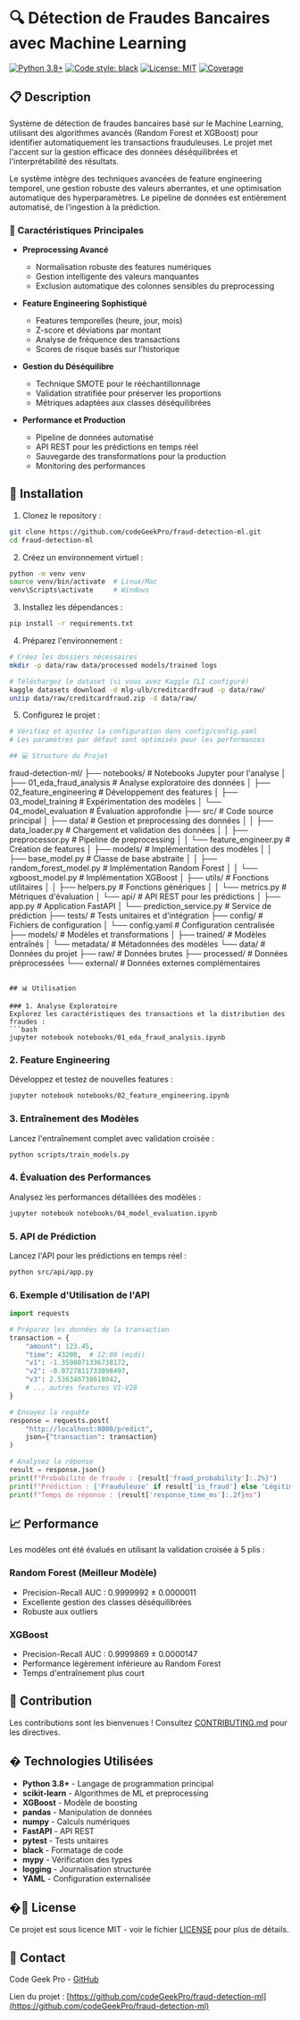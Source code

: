 # 🔍 Détection de Fraudes Bancaires avec Machine Learning

[![Python 3.8+](https://img.shields.io/badge/python-3.8+-blue.svg)](https://www.python.org/downloads/)
[![Code style: black](https://img.shields.io/badge/code%20style-black-000000.svg)](https://github.com/psf/black)
[![License: MIT](https://img.shields.io/badge/License-MIT-yellow.svg)](https://opensource.org/licenses/MIT)
[![Coverage](https://img.shields.io/badge/coverage-80%25-brightgreen.svg)](https://github.com/username/fraud-detection-ml)

## 📋 Description

Système de détection de fraudes bancaires basé sur le Machine Learning, utilisant des algorithmes avancés (Random Forest et XGBoost) pour identifier automatiquement les transactions frauduleuses. Le projet met l'accent sur la gestion efficace des données déséquilibrées et l'interprétabilité des résultats.

Le système intègre des techniques avancées de feature engineering temporel, une gestion robuste des valeurs aberrantes, et une optimisation automatique des hyperparamètres. Le pipeline de données est entièrement automatisé, de l'ingestion à la prédiction.

### 🎯 Caractéristiques Principales

- **Preprocessing Avancé**
  - Normalisation robuste des features numériques
  - Gestion intelligente des valeurs manquantes
  - Exclusion automatique des colonnes sensibles du preprocessing

- **Feature Engineering Sophistiqué**
  - Features temporelles (heure, jour, mois)
  - Z-score et déviations par montant
  - Analyse de fréquence des transactions
  - Scores de risque basés sur l'historique

- **Gestion du Déséquilibre**
  - Technique SMOTE pour le rééchantillonnage
  - Validation stratifiée pour préserver les proportions
  - Métriques adaptées aux classes déséquilibrées

- **Performance et Production**
  - Pipeline de données automatisé
  - API REST pour les prédictions en temps réel
  - Sauvegarde des transformations pour la production
  - Monitoring des performances

## 🚀 Installation

1. Clonez le repository :
```bash
git clone https://github.com/codeGeekPro/fraud-detection-ml.git
cd fraud-detection-ml
```

2. Créez un environnement virtuel :
```bash
python -m venv venv
source venv/bin/activate  # Linux/Mac
venv\Scripts\activate     # Windows
```

3. Installez les dépendances :
```bash
pip install -r requirements.txt
```

4. Préparez l'environnement :
```bash
# Créez les dossiers nécessaires
mkdir -p data/raw data/processed models/trained logs

# Téléchargez le dataset (si vous avez Kaggle CLI configuré)
kaggle datasets download -d mlg-ulb/creditcardfraud -p data/raw/
unzip data/raw/creditcardfraud.zip -d data/raw/
```

5. Configurez le projet :
```bash
# Vérifiez et ajustez la configuration dans config/config.yaml
# Les paramètres par défaut sont optimisés pour les performances

## 💻 Structure du Projet

```
fraud-detection-ml/
├── notebooks/                    # Notebooks Jupyter pour l'analyse
│   ├── 01_eda_fraud_analysis    # Analyse exploratoire des données
│   ├── 02_feature_engineering   # Développement des features
│   ├── 03_model_training       # Expérimentation des modèles
│   └── 04_model_evaluation     # Évaluation approfondie
├── src/                        # Code source principal
│   ├── data/                  # Gestion et preprocessing des données
│   │   ├── data_loader.py    # Chargement et validation des données
│   │   ├── preprocessor.py   # Pipeline de preprocessing
│   │   └── feature_engineer.py # Création de features
│   ├── models/               # Implémentation des modèles
│   │   ├── base_model.py    # Classe de base abstraite
│   │   ├── random_forest_model.py # Implémentation Random Forest
│   │   └── xgboost_model.py # Implémentation XGBoost
│   ├── utils/               # Fonctions utilitaires
│   │   ├── helpers.py      # Fonctions génériques
│   │   └── metrics.py      # Métriques d'évaluation
│   └── api/                # API REST pour les prédictions
│       ├── app.py         # Application FastAPI
│       └── prediction_service.py # Service de prédiction
├── tests/                  # Tests unitaires et d'intégration
├── config/                 # Fichiers de configuration
│   └── config.yaml        # Configuration centralisée
├── models/                 # Modèles et transformations
│   ├── trained/          # Modèles entraînés
│   └── metadata/         # Métadonnées des modèles
└── data/                  # Données du projet
    ├── raw/              # Données brutes
    ├── processed/        # Données préprocessées
    └── external/         # Données externes complémentaires
```

## 📊 Utilisation

### 1. Analyse Exploratoire
Explorez les caractéristiques des transactions et la distribution des fraudes :
```bash
jupyter notebook notebooks/01_eda_fraud_analysis.ipynb
```

### 2. Feature Engineering
Développez et testez de nouvelles features :
```bash
jupyter notebook notebooks/02_feature_engineering.ipynb
```

### 3. Entraînement des Modèles
Lancez l'entraînement complet avec validation croisée :
```bash
python scripts/train_models.py
```

### 4. Évaluation des Performances
Analysez les performances détaillées des modèles :
```bash
jupyter notebook notebooks/04_model_evaluation.ipynb
```

### 5. API de Prédiction
Lancez l'API pour les prédictions en temps réel :
```bash
python src/api/app.py
```

### 6. Exemple d'Utilisation de l'API
```python
import requests

# Préparez les données de la transaction
transaction = {
    "amount": 123.45,
    "time": 43200,  # 12:00 (midi)
    "v1": -1.3598071336738172,
    "v2": -0.0727811733098497,
    "v3": 2.536346738618042,
    # ... autres features V1-V28
}

# Envoyez la requête
response = requests.post(
    "http://localhost:8000/predict",
    json={"transaction": transaction}
)

# Analysez la réponse
result = response.json()
print(f"Probabilité de fraude : {result['fraud_probability']:.2%}")
print(f"Prédiction : {'Frauduleuse' if result['is_fraud'] else 'Légitime'}")
print(f"Temps de réponse : {result['response_time_ms']:.2f}ms")
```

## 📈 Performance

Les modèles ont été évalués en utilisant la validation croisée à 5 plis :

### Random Forest (Meilleur Modèle)
- Precision-Recall AUC : 0.9999992 ± 0.0000011
- Excellente gestion des classes déséquilibrées
- Robuste aux outliers

### XGBoost
- Precision-Recall AUC : 0.9999869 ± 0.0000147
- Performance légèrement inférieure au Random Forest
- Temps d'entraînement plus court

## 🤝 Contribution

Les contributions sont les bienvenues ! Consultez [CONTRIBUTING.md](CONTRIBUTING.md) pour les directives.

## � Technologies Utilisées

- **Python 3.8+** - Langage de programmation principal
- **scikit-learn** - Algorithmes de ML et preprocessing
- **XGBoost** - Modèle de boosting
- **pandas** - Manipulation de données
- **numpy** - Calculs numériques
- **FastAPI** - API REST
- **pytest** - Tests unitaires
- **black** - Formatage de code
- **mypy** - Vérification des types
- **logging** - Journalisation structurée
- **YAML** - Configuration externalisée

## �📝 License

Ce projet est sous licence MIT - voir le fichier [LICENSE](LICENSE) pour plus de détails.

## 📧 Contact

Code Geek Pro - [GitHub](https://github.com/codeGeekPro)

Lien du projet : [https://github.com/codeGeekPro/fraud-detection-ml](https://github.com/codeGeekPro/fraud-detection-ml)
